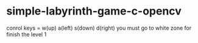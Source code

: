 # simple-labyrinth-game-c-opencv


conrol keys = w(up) a(left) s(down) d(right)
you must go to white zone for finish the level 1 
